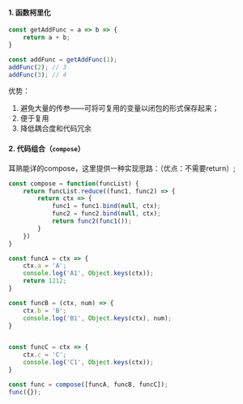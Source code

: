 #### 1. 函数柯里化

```javascript
const getAddFunc = a => b => {
    return a + b;
}

const addFunc = getAddFunc(1);
addFunc(2); // 3
addFunc(3); // 4
```

优势：

1. 避免大量的传参——可将可复用的变量以闭包的形式保存起来；
2. 便于复用
3. 降低耦合度和代码冗余



#### 2. 代码组合（```compose```）

耳熟能详的compose，这里提供一种实现思路：（优点：不需要return）;

```javascript
const compose = function(funcList) {
	return funcList.reduce((func1, func2) => {
		return ctx => {
			func1 = func1.bind(null, ctx);
			func2 = func2.bind(null, ctx);
			return func2(func1());
		}
	})
}

const funcA = ctx => {
	ctx.a = 'A';
	console.log('A1', Object.keys(ctx));
	return 1212;
}

const funcB = (ctx, num) => {
	ctx.b = 'B';
	console.log('B1', Object.keys(ctx), num);
}


const funcC = ctx => {
	ctx.c = 'C';
	console.log('C1', Object.keys(ctx));
}

const func = compose([funcA, funcB, funcC]);
func({});
```

